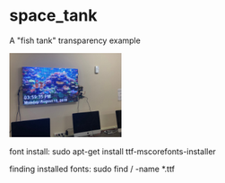 # space_tank
A "fish tank" transparency example

<img src="./images/fish_tank_screenshot.jpeg" width = 200>

font install:
sudo apt-get install ttf-mscorefonts-installer

finding installed fonts:
sudo find / -name *.ttf


